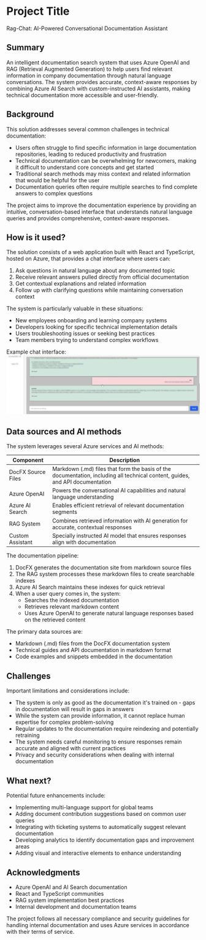 


<!-- This is the markdown template for the final project of the Building AI course, 
created by Reaktor Innovations and University of Helsinki. 
Copy the template, paste it to your GitHub README and edit! -->

# Project Title

Rag-Chat: AI-Powered Conversational Documentation Assistant

## Summary

An intelligent documentation search system that uses Azure OpenAI and RAG (Retrieval Augmented Generation) to help users find relevant information in company documentation through natural language conversations. The system provides accurate, context-aware responses by combining Azure AI Search with custom-instructed AI assistants, making technical documentation more accessible and user-friendly.


## Background

This solution addresses several common challenges in technical documentation:

* Users often struggle to find specific information in large documentation repositories, leading to reduced productivity and frustration
* Technical documentation can be overwhelming for newcomers, making it difficult to understand core concepts and get started
* Traditional search methods may miss context and related information that would be helpful for the user
* Documentation queries often require multiple searches to find complete answers to complex questions

The project aims to improve the documentation experience by providing an intuitive, conversation-based interface that understands natural language queries and provides comprehensive, context-aware responses.


## How is it used?

The solution consists of a web application built with React and TypeScript, hosted on Azure, that provides a chat interface where users can:

1. Ask questions in natural language about any documented topic
2. Receive relevant answers pulled directly from official documentation
3. Get contextual explanations and related information
4. Follow up with clarifying questions while maintaining conversation context

The system is particularly valuable in these situations:
- New employees onboarding and learning company systems
- Developers looking for specific technical implementation details
- Users troubleshooting issues or seeking best practices
- Team members trying to understand complex workflows

Example chat interface:
![Example chat](/rag_doc_chat.png)


## Data sources and AI methods
The system leverages several Azure services and AI methods:

| Component | Description |
| --------- | ----------- |
| DocFX Source Files | Markdown (.md) files that form the basis of the documentation, including all technical content, guides, and API documentation |
| Azure OpenAI | Powers the conversational AI capabilities and natural language understanding |
| Azure AI Search | Enables efficient retrieval of relevant documentation segments |
| RAG System | Combines retrieved information with AI generation for accurate, contextual responses |
| Custom Assistant | Specially instructed AI model that ensures responses align with documentation |


The documentation pipeline:
1. DocFX generates the documentation site from markdown source files
2. The RAG system processes these markdown files to create searchable indexes
3. Azure AI Search maintains these indexes for quick retrieval
4. When a user query comes in, the system:
   - Searches the indexed documentation
   - Retrieves relevant markdown content
   - Uses Azure OpenAI to generate natural language responses based on the retrieved content

The primary data sources are:
* Markdown (.md) files from the DocFX documentation system
* Technical guides and API documentation in markdown format
* Code examples and snippets embedded in the documentation

## Challenges

Important limitations and considerations include:

* The system is only as good as the documentation it's trained on - gaps in documentation will result in gaps in answers
* While the system can provide information, it cannot replace human expertise for complex problem-solving
* Regular updates to the documentation require reindexing and potentially retraining
* The system needs careful monitoring to ensure responses remain accurate and aligned with current practices
* Privacy and security considerations when dealing with internal documentation

## What next?

Potential future enhancements include:

* Implementing multi-language support for global teams
* Adding document contribution suggestions based on common user queries
* Integrating with ticketing systems to automatically suggest relevant documentation
* Developing analytics to identify documentation gaps and improvement areas
* Adding visual and interactive elements to enhance understanding


## Acknowledgments

* Azure OpenAI and AI Search documentation
* React and TypeScript communities
* RAG system implementation best practices
* Internal development and documentation teams

The project follows all necessary compliance and security guidelines for handling internal documentation and uses Azure services in accordance with their terms of service.
